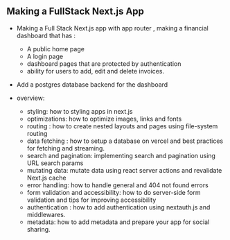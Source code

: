 ## Making a FullStack Next.js App 

- Making a Full Stack Next.js app with app router , making a financial dashboard that has :
  - A public home page 
  - A login page 
  - dashboard pages that are protected by authentication 
  - ability for users to add, edit and delete invoices.

- Add a postgres database backend for the dashboard 

- overview:
  - styling: how to styling apps in next.js 
  - optimizations: how to optimize images, links and fonts 
  - routing : how to create nested layouts and pages using file-system routing 
  - data fetching : how to setup a database on vercel and best practices for fetching and streaming.
  - search and pagination: implementing search and pagination using URL search params 
  - mutating data: mutate data using react server actions and revalidate Next.js cache 
  - error handling: how to handle general and 404 not found errors
  - form validation and accessibility: how to do server-side form validation and tips for improving accessibility
  - authentication : how to add authentication using nextauth.js and middlewares.
  - metadata: how to add metadata and prepare your app for social sharing.


